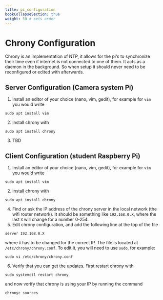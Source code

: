 ```yaml
---
title: pi_configuration
bookCollapseSection: true
weight: 50 # sets order
---
```


# Chrony Configuration
Chrony is an implementation of NTP, it allows for the pi's to synchronize their time even if internet is not connected to one of them. It acts as a daemon in the background. So when setup it should never need to be reconfigured or edited with afterwards.


## Server Configuration (Camera system Pi)
1. Install an editor of your choice (nano, vim, gedit), for example for `vim` you would write 

```
sudo apt install vim
```
    
2. Install chrony with

```
sudo apt install chrony
```

3. TBD


## Client Configuration (student Raspberry Pi)
1. Install an editor of your choice (nano, vim, gedit), for example for `vim` you would write 

```
sudo apt install vim
```
    
2. Install chrony with

```
sudo apt install chrony
```
    
4. Find or ask the IP address of the chrony server in the local network (the wifi router network). It should be something like `192.168.0.X`, where the last `X` will change for a number 0-254.
5. Edit chrony configuration, and add the following line at the top of the file 
 
```
server 192.168.0.X
``` 

where `X` has to be changed for the correct IP. The file is located at `/etc/chrony/chrony.conf`. To edit it, you will need to use `sudo`, for example:
```
sudo vi /etc/chrony/chrony.conf
```
6. Verify that you can get the updates. First restart chrony with

```
sudo systemctl restart chrony
```

and now verify that chrony is using your IP by running the command

```
chronyc sources
```


